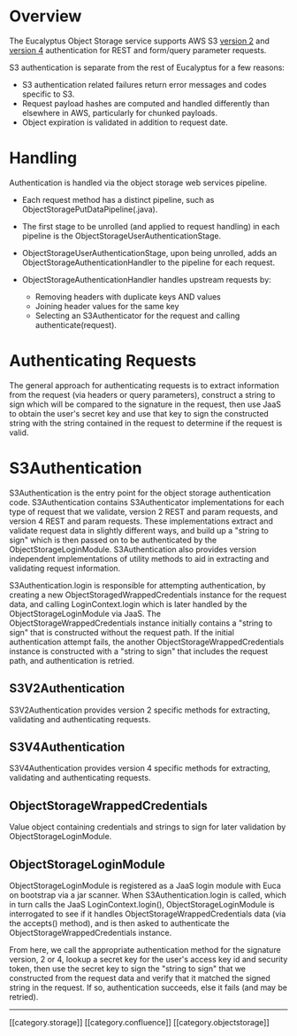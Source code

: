 
# Overview
The Eucalyptus Object Storage service supports AWS S3 [version 2](http://docs.aws.amazon.com/AmazonS3/latest/dev/auth-request-sig-v2.html) and [version 4](http://docs.aws.amazon.com/AmazonS3/latest/API/sig-v4-authenticating-requests.html) authentication for REST and form/query parameter requests.

S3 authentication is separate from the rest of Eucalyptus for a few reasons:


* S3 authentication related failures return error messages and codes specific to S3.
* Request payload hashes are computed and handled differently than elsewhere in AWS, particularly for chunked payloads.
* Object expiration is validated in addition to request date.


# Handling
Authentication is handled via the object storage web services pipeline.


* Each request method has a distinct pipeline, such as ObjectStoragePutDataPipeline(.java).
* The first stage to be unrolled (and applied to request handling) in each pipeline is the ObjectStorageUserAuthenticationStage.
* ObjectStorageUserAuthenticationStage, upon being unrolled, adds an ObjectStorageAuthenticationHandler to the pipeline for each request.
* ObjectStorageAuthenticationHandler handles upstream requests by:

    
    * Removing headers with duplicate keys AND values
    * Joining header values for the same key
    * Selecting an S3Authenticator for the request and calling authenticate(request).

    


# Authenticating Requests
The general approach for authenticating requests is to extract information from the request (via headers or query parameters), construct a string to sign which will be compared to the signature in the request, then use JaaS to obtain the user's secret key and use that key to sign the constructed string with the string contained in the request to determine if the request is valid.


# S3Authentication
S3Authentication is the entry point for the object storage authentication code. S3Authentication contains S3Authenticator implementations for each type of request that we validate, version 2 REST and param requests, and version 4 REST and param requests. These implementations extract and validate request data in slightly different ways, and build up a "string to sign" which is then passed on to be authenticated by the ObjectStorageLoginModule. S3Authentication also provides version independent implementations of utility methods to aid in extracting and validating request information.

S3Authentication.login is responsible for attempting authentication, by creating a new ObjectStoragedWrappedCredentials instance for the request data, and calling LoginContext.login which is later handled by the ObjectStorageLoginModule via JaaS. The ObjectStorageWrappedCredentials instance initially contains a "string to sign" that is constructed without the request path. If the initial authentication attempt fails, the another ObjectStorageWrappedCredentials instance is constructed with a "string to sign" that includes the request path, and authentication is retried.


## S3V2Authentication
S3V2Authentication provides version 2 specific methods for extracting, validating and authenticating requests.


## S3V4Authentication
S3V4Authentication provides version 4 specific methods for extracting, validating and authenticating requests.


## ObjectStorageWrappedCredentials
Value object containing credentials and strings to sign for later validation by ObjectStorageLoginModule.


## ObjectStorageLoginModule
ObjectStorageLoginModule is registered as a JaaS login module with Euca on bootstrap via a jar scanner. When S3Authentication.login is called, which in turn calls the JaaS LoginContext.login(), ObjectStorageLoginModule is interrogated to see if it handles ObjectStorageWrappedCredentials data (via the accepts() method), and is then asked to authenticate the ObjectStorageWrappedCredentials instance.

From here, we call the appropriate authentication method for the signature version, 2 or 4, lookup a secret key for the user's access key id and security token, then use the secret key to sign the "string to sign" that we constructed from the request data and verify that it matched the signed string in the request. If so, authentication succeeds, else it fails (and may be retried).



*****

[[category.storage]] 
[[category.confluence]]
[[category.objectstorage]]
